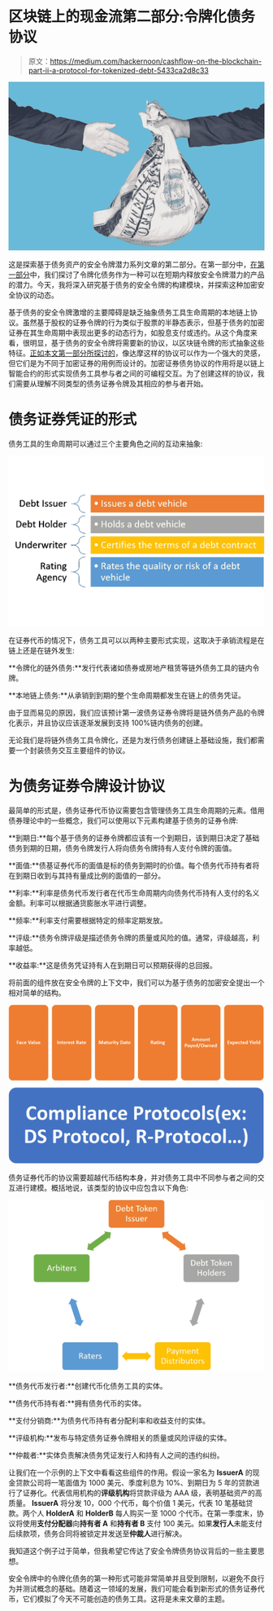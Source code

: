 # 区块链上的现金流第二部分:令牌化债务协议

> 原文：<https://medium.com/hackernoon/cashflow-on-the-blockchain-part-ii-a-protocol-for-tokenized-debt-5433ca2d8c33>

![](img/9a4393043d26a5d1117b62d680e93fb0.png)

这是探索基于债务资产的安全令牌潜力系列文章的第二部分。在第一部分中，[在第一部分](https://hackernoon.com/cashflow-on-the-blockchain-part-i-tokenized-debt-and-security-tokens-18054dbf7dc)中，我们探讨了令牌化债务作为一种可以在短期内释放安全令牌潜力的产品的潜力。今天，我将深入研究基于债务的安全令牌的构建模块，并探索这种加密安全协议的动态。

基于债务的安全令牌激增的主要障碍是缺乏抽象债务工具生命周期的本地链上协议。虽然基于股权的证券令牌的行为类似于股票的半静态表示，但基于债务的加密证券在其生命周期中表现出更多的动态行为，如股息支付或违约。从这个角度来看，很明显，基于债务的安全令牌将需要新的协议，以区块链令牌的形式抽象这些特征。[正如本文第一部分所探讨的](https://hackernoon.com/cashflow-on-the-blockchain-part-i-tokenized-debt-and-security-tokens-18054dbf7dc)，像达摩这样的协议可以作为一个强大的灵感，但它们是为不同于加密证券的用例而设计的。加密证券债务协议的作用将是以链上智能合约的形式实现债务工具参与者之间的可编程交互。为了创建这样的协议，我们需要从理解不同类型的债务证券令牌及其相应的参与者开始。

# 债务证券凭证的形式

债务工具的生命周期可以通过三个主要角色之间的互动来抽象:

![](img/d8321c46dc04a64e351d38a761128b3f.png)

在证券代币的情况下，债务工具可以以两种主要形式实现，这取决于承销流程是在链上还是在链外发生:

**令牌化的链外债务:**发行代表诸如债券或房地产租赁等链外债务工具的链内令牌。

**本地链上债务:**从承销到到期的整个生命周期都发生在链上的债务凭证。

由于显而易见的原因，我们应该预计第一波债务证券令牌将是链外债务产品的令牌化表示，并且协议应该逐渐发展到支持 100%链内债务的创建。

无论我们是将链外债务工具令牌化，还是为发行债务创建链上基础设施，我们都需要一个封装债务交互主要组件的协议。

# 为债务证券令牌设计协议

最简单的形式是，债务证券代币协议需要包含管理债务工具生命周期的元素。借用债券理论中的一些概念，我们可以使用以下元素构建基于债务的证券令牌:

**到期日:**每个基于债务的证券令牌都应该有一个到期日，该到期日决定了基础债务到期的日期，债务令牌发行人将向债务令牌持有人支付令牌的面值。

**面值:**债基证券代币的面值是标的债务到期时的价值。每个债务代币持有者将在到期日收到与其持有量成比例的面值的一部分。

**利率:**利率是债务代币发行者在代币生命周期内向债务代币持有人支付的名义金额。利率可以根据通货膨胀水平进行调整。

**频率:**利率支付需要根据特定的频率定期发放。

**评级:**债务令牌评级是描述债务令牌的质量或风险的值。通常，评级越高，利率越低。

**收益率:**这是债务凭证持有人在到期日可以预期获得的总回报。

将前面的组件放在安全令牌的上下文中，我们可以为基于债务的加密安全提出一个相对简单的结构。

![](img/7e6d4f5b5222249431653ef8dce3a834.png)

债务证券代币的协议需要超越代币结构本身，并对债务工具中不同参与者之间的交互进行建模。概括地说，该类型的协议中应包含以下角色:

![](img/fa04f8c49490eb8cd4584df5e9ea4462.png)

**债务代币发行者:**创建代币化债务工具的实体。

**债务代币持有者:**拥有债务代币的实体。

**支付分销商:**为债务代币持有者分配利率和收益支付的实体。

**评级机构:**发布与特定债务证券令牌相关的质量或风险评级的实体。

**仲裁者:**实体负责解决债务凭证发行人和持有人之间的违约纠纷。

让我们在一个示例的上下文中看看这些组件的作用。假设一家名为 **IssuerA** 的现金贷款公司将一笔面值为 1000 美元、季度利息为 10%、到期日为 5 年的贷款进行了证券化。代表信用机构的**评级机构**将贷款评级为 AAA 级，表明基础资产的高质量。 **IssuerA** 将分发 10，000 个代币，每个价值 1 美元，代表 10 笔基础贷款。两个人 **HolderA** 和 **HolderB** 每人购买一至 1000 个代币。在第一季度末，协议将使用**支付分配器**向**持有者 A** 和**持有者 B** 支付 100 美元。如果**发行人**未能支付后续款项，债务合同将被锁定并发送至**仲裁人**进行解决。

我知道这个例子过于简单，但我希望它传达了安全令牌债务协议背后的一些主要思想。

安全令牌中的令牌化债务的第一种形式可能非常简单并且受到限制，以避免不良行为并测试概念的基础。随着这一领域的发展，我们可能会看到新形式的债务证券代币，它们模拟了今天不可能创造的债务工具。这将是未来文章的主题。